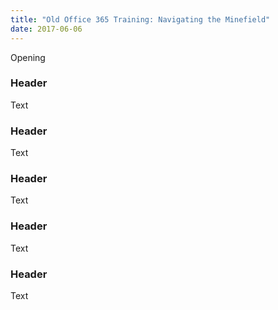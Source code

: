 ```yaml
---
title: "Old Office 365 Training: Navigating the Minefield"
date: 2017-06-06
---
```


Opening

### Header

Text

### Header

Text

### Header

Text

### Header

Text

### Header

Text
